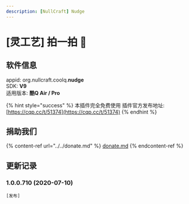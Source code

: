 ```yaml
---
description: [NullCraft] Nudge
---
```

# \[灵工艺] 拍一拍 🔧

## 软件信息

appid: org.nullcraft.coolq.**nudge**\
SDK: **V9**\
适用版本: **酷Q Air / Pro**

{% hint style="success" %}
本插件完全免费使用  插件官方发布地址:[https://cqp.cc/t/51374](https://cqp.cc/t/51374)
{% endhint %}

## 捐助我们

{% content-ref url="../../donate.md" %}
[donate.md](../../donate.md)
{% endcontent-ref %}

## 更新记录

### 1.0.0.710 (2020-07-10)

`[发布]`
